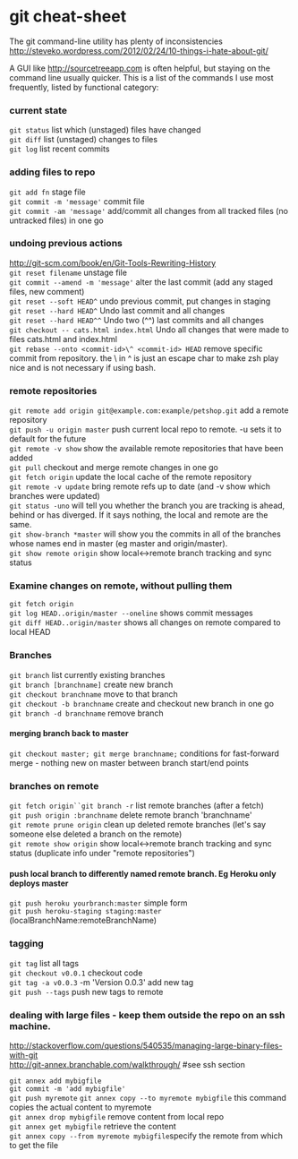 # git cheat-sheet

The git command-line utility has plenty of inconsistencies
http://steveko.wordpress.com/2012/02/24/10-things-i-hate-about-git/

A GUI like http://sourcetreeapp.com is often helpful, but staying on the command line usually quicker.
This is a list of the commands I use most frequently, listed by functional category:

### current state
`git status`					list which (unstaged) files have changed  
`git diff`						list (unstaged) changes to files  
`git log`						list recent commits  


### adding files to repo
`git add fn`					stage file  
`git commit -m 'message'`			commit file  
`git commit -am 'message'`		add/commit all changes from all tracked files (no untracked files) in one go  

### undoing previous actions
http://git-scm.com/book/en/Git-Tools-Rewriting-History  
`git reset filename`				unstage file  
`git commit --amend -m 'message'`	alter the last commit (add any staged files, new comment)  
`git reset --soft HEAD^`			undo previous commit, put changes in staging  
`git reset --hard HEAD^`			Undo last commit and all changes  
`git reset --hard HEAD^^`			Undo two (^^) last commits and all changes  
`git checkout -- cats.html index.html`	Undo all changes that were made to files cats.html and index.html  
`git rebase --onto <commit-id>\^ <commit-id> HEAD`	remove specific commit from repository. the \ in \^ is just an escape   char to make zsh play nice and is not necessary if using bash.  

### remote repositories
`git remote add origin git@example.com:example/petshop.git` add a remote repository  
`git push -u origin master`			push current local repo to remote. -u sets it to default for the future  
`git remote -v show`				show the available remote repositories that have been added  
`git pull`						checkout and merge remote changes in one go  
`git fetch origin`						update the local cache of the remote repository  
`git remote -v update`				bring remote refs up to date (and -v show which branches were updated)  
`git status -uno` will tell you whether the branch you are tracking is ahead, behind or has diverged. If it says nothing, the local and remote are the same.  
`git show-branch *master` will show you the commits in all of the branches whose names end in master (eg master and origin/master).  
`git show remote origin`			show local<->remote branch tracking and sync status  


### Examine changes on remote, without pulling them
`git fetch origin`  
`git log HEAD..origin/master --oneline` shows commit messages  
`git diff HEAD..origin/master` shows all changes on remote compared to local HEAD  


### Branches
`git branch`						list currently existing branches  
`git branch [branchname]`			create new branch  
`git checkout branchname`			move to that branch  
`git checkout -b branchname`			create and checkout new branch in one go  
`git branch -d branchname`			remove branch  

#### merging branch back to master
`git checkout master; git merge branchname;`	conditions for fast-forward merge - nothing new on master between branch start/end points  

### branches on remote
`git fetch origin``git branch -r` 		list remote branches (after a fetch)  
`git push origin :branchname`		delete remote branch 'branchname'  
`git remote prune origin`			clean up deleted remote branches (let's say someone else deleted a branch on the remote)  
`git remote show origin`			show local<->remote branch tracking and sync status (duplicate info under "remote repositories")  


#### push local branch to differently named remote branch. Eg Heroku only deploys master
`git push heroku yourbranch:master`       simple form  
`git push heroku-staging staging:master` 	(localBranchName:remoteBranchName)  

### tagging
`git tag`	list all tags  
`git checkout v0.0.1`	checkout code  
`git tag -a v0.0.3`	-m 'Version 0.0.3'	add new tag  
`git push --tags`	push new tags to remote  

### dealing with large files - keep them outside the repo on an ssh machine.
http://stackoverflow.com/questions/540535/managing-large-binary-files-with-git  
http://git-annex.branchable.com/walkthrough/ #see ssh section  

`git annex add mybigfile`  
`git commit -m 'add mybigfile'`  
`git push myremote` 
`git annex copy --to myremote mybigfile` this command copies the actual content to myremote  
`git annex drop mybigfile`  remove content from local repo  
`git annex get mybigfile`   retrieve the content  
`git annex copy --from myremote mybigfile`specify the remote from which to get the file  

